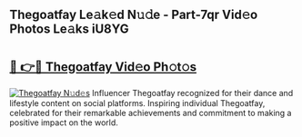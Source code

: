 ## Thegoatfay Le𝚊k𝚎d N𝚞𝚍e - Part-7qr Vid𝚎o Photos Le𝚊ks iU8YG

# <h2><a href="http://fbc7e9.evod.top/?m=Thegoatfay">🔗 👉🔴 Thegoatfay Vid𝚎o Ph𝚘t𝚘s</a></h2>

[![Thegoatfay N𝚞d𝚎s](https://i.imgur.com/8V9OHl7.gif)](http://fbc7e9.evod.top/?m=Thegoatfay)
Influencer Thegoatfay recognized for their dance and lifestyle content on social platforms. Inspiring individual Thegoatfay, celebrated for their remarkable achievements and commitment to making a positive impact on the world. 
